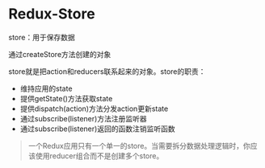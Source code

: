 # Redux-Store

store：用于保存数据

通过createStore方法创建的对象

store就是把action和reducers联系起来的对象。store的职责：

- 维持应用的state
- 提供getState()方法获取state
- 提供dispatch(action)方法分发action更新state
- 通过subscribe(listener)方法注册监听器
- 通过subscribe(listener)返回的函数注销监听函数

> 一个Redux应用只有一个单一的store。当需要拆分数据处理逻辑时，你应该使用reducer组合而不是创建多个store。
>